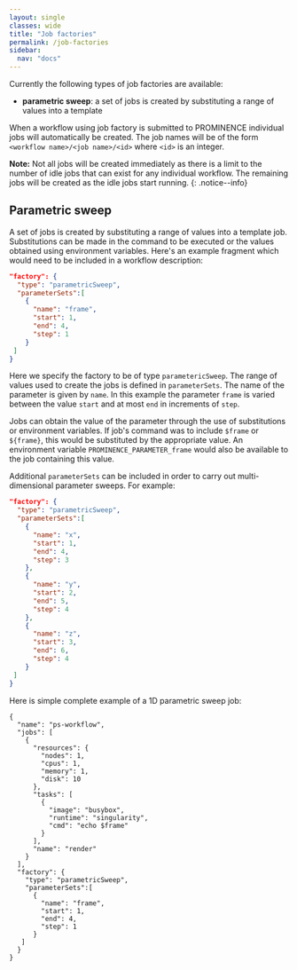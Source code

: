 ```yaml
---
layout: single
classes: wide
title: "Job factories"
permalink: /job-factories
sidebar:
  nav: "docs"
---
```


Currently the following types of job factories are available:
* **parametric sweep**: a set of jobs is created by substituting a range of values into a template

When a workflow using job factory is submitted to PROMINENCE individual jobs will automatically be created. The job names will be of the form `<workflow name>/<job name>/<id>` where `<id>` is an integer.

**Note:** Not all jobs will be created immediately as there is a limit to the number of idle jobs that can exist for any individual workflow. The remaining jobs will be created as the idle jobs start running.
{: .notice--info}

## Parametric sweep
A set of jobs is created by substituting a range of values into a template job. Substitutions can be made in the command to be executed or the values obtained using environment variables. Here's an example fragment which would need to be included in a workflow description:
```json
"factory": {
  "type": "parametricSweep",
  "parameterSets":[
    {
      "name": "frame",
      "start": 1,
      "end": 4,
      "step": 1
    }
 ]
}
```
Here we specify the factory to be of type `parametericSweep`. The range of values used to create the jobs is defined in `parameterSets`.
The name of the parameter is given by `name`. In this example the parameter `frame` is varied between the value `start` and at most `end` in increments of `step`.

Jobs can obtain the value of the parameter through the use of substitutions or environment variables.
If job's command was to include `$frame` or `${frame}`, this would be substituted by the appropriate value. An environment variable `PROMINENCE_PARAMETER_frame`
would also be available to the job containing this value.

Additional `parameterSets` can be included in order to carry out multi-dimensional parameter sweeps. For example:
```json
"factory": {
  "type": "parametricSweep",
  "parameterSets":[
    {
      "name": "x",
      "start": 1,
      "end": 4,
      "step": 3
    },
    {
      "name": "y",
      "start": 2,
      "end": 5,
      "step": 4
    },
    {
      "name": "z",
      "start": 3,
      "end": 6,
      "step": 4
    }
 ]
}
```

Here is simple complete example of a 1D parametric sweep job:
```
{
  "name": "ps-workflow",
  "jobs": [
    {
      "resources": {
        "nodes": 1,
        "cpus": 1,
        "memory": 1,
        "disk": 10
      },
      "tasks": [
        {
          "image": "busybox",
          "runtime": "singularity",
          "cmd": "echo $frame"
        }
      ],
      "name": "render"
    }
  ],
  "factory": {
    "type": "parametricSweep",
    "parameterSets":[
      {
        "name": "frame",
        "start": 1,
        "end": 4,
        "step": 1
      }
   ]
  }
}
```

